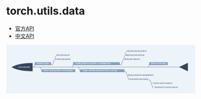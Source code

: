 # torch.utils.data
* [官方API](https://pytorch.org/docs/stable/data.html#module-torch.utils.data)    
* [中文API](https://pytorch.apachecn.org/docs/1.2/data.html)   

![](../../res/torchapi/torch_utils_data.png) 
